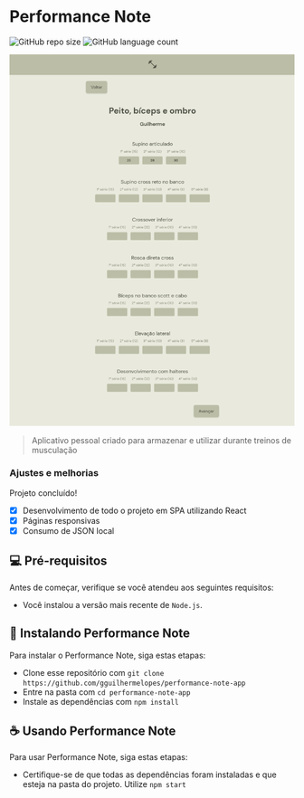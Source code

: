 # Performance Note  

![GitHub repo size](https://img.shields.io/github/repo-size/gguilhermelopes/performance-note-app?style=for-the-badge)
![GitHub language count](https://img.shields.io/github/languages/count/gguilhermelopes/performance-note-app?style=for-the-badge)

<p align="center">
<img src="./performance.png" alt="preview img">
</p>

> Aplicativo pessoal criado para armazenar e utilizar durante treinos de musculação

### Ajustes e melhorias

Projeto concluído!

- [x] Desenvolvimento de todo o projeto em SPA utilizando React 
- [x] Páginas responsivas
- [x] Consumo de JSON local

## 💻 Pré-requisitos

Antes de começar, verifique se você atendeu aos seguintes requisitos:

* Você instalou a versão mais recente de `Node.js`.

## 🚀 Instalando Performance Note 

Para instalar o Performance Note, siga estas etapas:

* Clone esse repositório com `git clone https://github.com/gguilhermelopes/performance-note-app`
* Entre na pasta com `cd performance-note-app`
* Instale as dependências com `npm install`

## ☕ Usando Performance Note 

Para usar Performance Note, siga estas etapas:

* Certifique-se de que todas as dependências foram instaladas e que esteja na pasta do projeto. Utilize `npm start`
